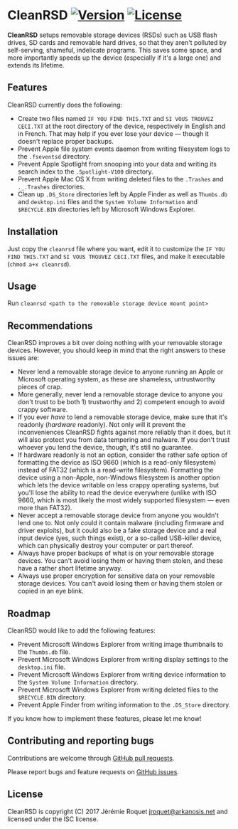 # CleanRSD [![Version](https://img.shields.io/badge/version-v0.1.0--dev-orange.svg)](https://semver.org/spec/v2.0.0.html) [![License](http://img.shields.io/badge/license-ISC-blue.svg)](/LICENSE)

**CleanRSD** setups removable storage devices (RSDs) such as USB flash drives, SD cards and removable hard drives, so that they aren't polluted by self-serving, shameful, indelicate programs. This saves some space, and more importantly speeds up the device (especially if it's a large one) and extends its lifetime.

## Features

CleanRSD currently does the following:
* Create two files named `IF YOU FIND THIS.TXT` and `SI VOUS TROUVEZ CECI.TXT` at the root directory of the device, respectively in English and in French. That may help if you ever lose your device — though it doesn't replace proper backups.
* Prevent Apple file system events daemon from writing filesystem logs to the `.fseventsd` directory.
* Prevent Apple Spotlight from snooping into your data and writing its search index to the `.Spotlight-V100` directory.
* Prevent Apple Mac OS X from writing deleted files to the `.Trashes` and `._.Trashes` directories.
* Clean up `.DS_Store` directories left by Apple Finder as well as `Thumbs.db` and `desktop.ini` files and the `System Volume Information` and `$RECYCLE.BIN` directories left by Microsoft Windows Explorer.

## Installation

Just copy the `cleanrsd` file where you want, edit it to customize the `IF YOU FIND THIS.TXT` and `SI VOUS TROUVEZ CECI.TXT` files, and make it executable (`chmod a+x cleanrsd`).

## Usage

Run `cleanrsd <path to the removable storage device mount point>`

## Recommendations

CleanRSD improves a bit over doing nothing with your removable storage devices. However, you should keep in mind that the right answers to these issues are:
* Never lend a removable storage device to anyone running an Apple or Microsoft operating system, as these are shameless, untrustworthy pieces of crap.
* More generally, never lend a removable storage device to anyone you don't trust to be both 1) trustworthy and 2) competent enough to avoid crappy software.
* If you ever *have* to lend a removable storage device, make sure that it's readonly (*hardware* readonly). Not only will it prevent the inconveniences CleanRSD fights against more reliably than it does, but it will also protect you from data tempering and malware. If you don't trust whoever you lend the device, though, it's still no guarantee.
* If hardware readonly is not an option, consider the rather safe option of formatting the device as ISO 9660 (which is a read-only filesystem) instead of FAT32 (which is a read-write filesystem). Formatting the device using a non-Apple, non-Windows filesystem is another option which lets the device writable on less crappy operating systems, but you'll lose the ability to read the device everywhere (unlike with ISO 9660, which is most likely the most widely supported filesystem — even more than FAT32).
* Never accept a removable storage device from anyone you wouldn't lend one to. Not only could it contain malware (including firmware and driver exploits), but it could also be a fake storage device and a real input device (yes, such things exist), or a so-called USB-killer device, which can physically destroy your computer or part thereof.
* Always have proper backups of what is on your removable storage devices. You can't avoid losing them or having them stolen, and these have a rather short lifetime anyway.
* Always use proper encryption for sensitive data on your removable storage devices. You can't avoid losing them or having them stolen or copied in an eye blink.

## Roadmap

CleanRSD would like to add the following features:
* Prevent Microsoft Windows Explorer from writing image thumbnails to the `Thumbs.db` file.
* Prevent Microsoft Windows Explorer from writing display settings to the `desktop.ini` file.
* Prevent Microsoft Windows Explorer from writing device information to the `System Volume Information` directory.
* Prevent Microsoft Windows Explorer from writing deleted files  to the `$RECYCLE.BIN` directory.
* Prevent Apple Finder from writing information to the `.DS_Store` directory.

If you know how to implement these features, please let me know!

## Contributing and reporting bugs

Contributions are welcome through [GitHub pull requests](https://github.com/Arkanosis/CleanRSD/pulls).

Please report bugs and feature requests on [GitHub issues](https://github.com/Arkanosis/CleanRSD/issues).

## License

CleanRSD is copyright (C) 2017 Jérémie Roquet <jroquet@arkanosis.net> and licensed under the ISC license.
